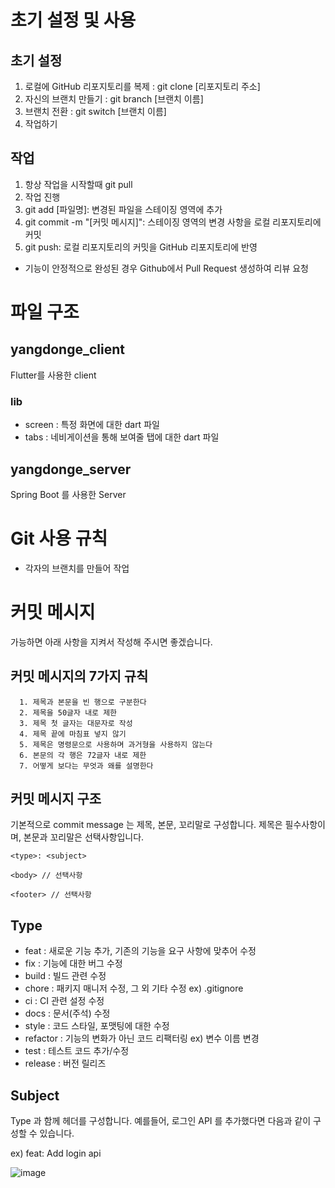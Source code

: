 # 초기 설정 및 사용
## 초기 설정
1. 로컬에 GitHub 리포지토리를 복제 : git clone [리포지토리 주소]
2. 자신의 브랜치 만들기 : git branch [브랜치 이름]
3. 브랜치 전환 : git switch [브랜치 이름]
4. 작업하기
## 작업
1. 항상 작업을 시작할때 git pull
2. 작업 진행
3. git add [파일명]: 변경된 파일을 스테이징 영역에 추가
4. git commit -m "[커밋 메시지]": 스테이징 영역의 변경 사항을 로컬 리포지토리에 커밋
5. git push: 로컬 리포지토리의 커밋을 GitHub 리포지토리에 반영
- 기능이 안정적으로 완성된 경우 Github에서 Pull Request 생성하여 리뷰 요청

# 파일 구조

## yangdonge_client
Flutter를 사용한 client
### lib
- screen : 특정 화면에 대한 dart 파일
- tabs : 네비게이션을 통해 보여줄 탭에 대한 dart 파일
  

## yangdonge_server
Spring Boot 를 사용한 Server

# Git 사용 규칙
- 각자의 브랜치를 만들어 작업

# 커밋 메시지
가능하면 아래 사항을 지켜서 작성해 주시면 좋겠습니다.
## 커밋 메시지의 7가지 규칙
      1. 제목과 본문을 빈 행으로 구분한다
      2. 제목을 50글자 내로 제한
      3. 제목 첫 글자는 대문자로 작성
      4. 제목 끝에 마침표 넣지 않기
      5. 제목은 명령문으로 사용하며 과거형을 사용하지 않는다
      6. 본문의 각 행은 72글자 내로 제한
      7. 어떻게 보다는 무엇과 왜를 설명한다
## 커밋 메시지 구조
기본적으로 commit message 는 제목, 본문, 꼬리말로 구성합니다.
제목은 필수사항이며, 본문과 꼬리말은 선택사항입니다.

```
<type>: <subject>

<body> // 선택사항

<footer> // 선택사항
```

## Type
- feat : 새로운 기능 추가, 기존의 기능을 요구 사항에 맞추어 수정
- fix : 기능에 대한 버그 수정
- build : 빌드 관련 수정
- chore : 패키지 매니저 수정, 그 외 기타 수정 ex) .gitignore
- ci : CI 관련 설정 수정
- docs : 문서(주석) 수정
- style : 코드 스타일, 포맷팅에 대한 수정
- refactor : 기능의 변화가 아닌 코드 리팩터링 ex) 변수 이름 변경
- test : 테스트 코드 추가/수정
- release : 버전 릴리즈

## Subject
Type 과 함께 헤더를 구성합니다. 예를들어, 로그인 API 를 추가했다면 다음과 같이 구성할 수 있습니다.

ex) feat: Add login api

![image](https://github.com/jnjosjk0965/secretJuJuWeapon/assets/107172985/e8c4732f-75bb-42a7-a002-d4bc43fd95bc)
